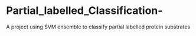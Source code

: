 # Partial_labelled_Classification-

A project using SVM ensemble to classify partial labelled protein substrates
